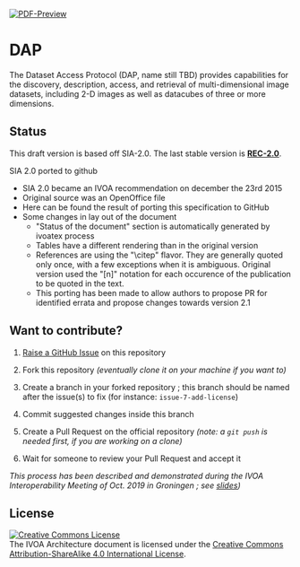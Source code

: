 [![PDF-Preview](https://img.shields.io/badge/Preview-PDF-blue)](../../releases/download/auto-pdf-preview/DAP-draft.pdf)
# DAP

The Dataset Access Protocol (DAP, name still TBD) provides capabilities for the discovery, description, 
access, and retrieval of multi-dimensional image datasets, including 2-D images as well as 
datacubes of three or more dimensions.  

## Status

This draft version is based off SIA-2.0. The last stable version is
**[REC-2.0](https://ivoa.net/documents/SIA/20151223/)**.

SIA 2.0 ported to github

* SIA 2.0 became an IVOA recommendation on december the 23rd 2015
* Original source was an OpenOffice file 
* Here can be found the result of porting this specification to GitHub
* Some changes in lay out of the document
    * "Status of the document" section is automatically generated by ivoatex process
    * Tables have a different rendering than in the original version
    * References are using the "\citep" flavor. They are generally quoted only once, with a few exceptions when it is ambiguous. Original version used the "[n]" notation for each occurence of the publication to be quoted in the text.
    * This porting has been made to allow authors to propose PR for identified errata and propose changes towards version 2.1



## Want to contribute?

1. [Raise a GitHub Issue](https://github.com/ivoa-std/DAP/issues/new) on this
   repository

2. Fork this repository _(eventually clone it on your machine if you want to)_

3. Create a branch in your forked repository ; this branch should be named after the issue(s) to fix (for instance: `issue-7-add-license`)

4. Commit suggested changes inside this branch

5. Create a Pull Request on the official repository _(note: a `git push` is needed first, if you are working on a clone)_

6. Wait for someone to review your Pull Request and accept it

_This process has been described and demonstrated during the IVOA Interoperability Meeting of Oct. 2019 in Groningen ; see [slides](https://wiki.ivoa.net/internal/IVOA/InterOpOct2019GitHub/IVOA_Github.pdf))_

## License

<a rel="license" href="http://creativecommons.org/licenses/by-sa/4.0/">
<img alt="Creative Commons License" style="border-width:0" src="https://i.creativecommons.org/l/by-sa/4.0/88x31.png" /></a>
<br />The IVOA Architecture document is licensed under the
<a rel="license" href="http://creativecommons.org/licenses/by-sa/4.0/">
Creative Commons Attribution-ShareAlike 4.0 International License</a>.
